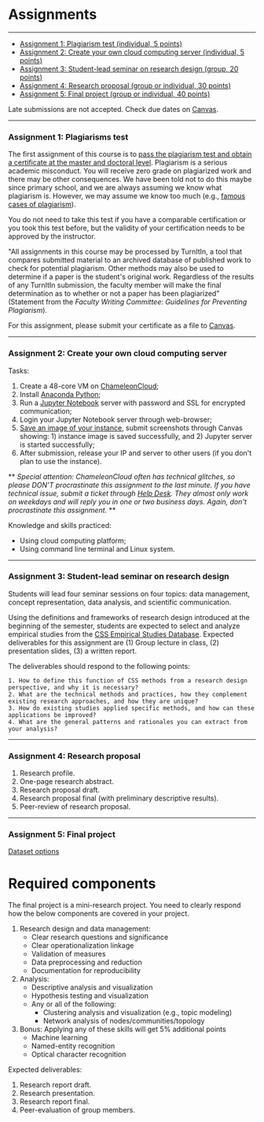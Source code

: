 # Assignments
---

<!-- %%%%%%Open source community / pedagogy as an assignment%%%%%-->

- [Assignment 1: Plagiarism test (individual, 5 points)](#a1)
- [Assignment 2: Create your own cloud computing server (individual, 5 points)](#a2)
- [Assignment 3: Student-lead seminar on research design (group, 20 points)](#a3)
- [Assignment 4: Research proposal (group or individual, 30 points)](#a4)
- [Assignment 5: Final project (group or individual, 40 points)](#a5)

Late submissions are not accepted. Check due dates on [Canvas](https://utexas.instructure.com/courses/1360223).

---
### <a name="a1"> Assignment 1: Plagiarisms test</a>

The first assignment of this course is to [pass the plagiarism test and obtain a certificate at the master and doctoral level](https://plagiarism.iu.edu/index.html). Plagiarism is a serious academic misconduct. You will receive zero grade on plagiarized work and there may be other consequences. We have been told not to do this maybe since primary school, and we are always assuming we know what plagiarism is. However, we may assume we know too much (e.g., [famous cases of plagiarism](https://www.google.com/search?q=famous+cases+of+plagiarism)).

You do not need to take this test if you have a comparable certification or you took this test before, but the validity of your certification needs to be approved by the instructor.

"All assignments in this course may be processed by TurnItIn, a tool that compares submitted material to an archived database of published work to check for potential plagiarism. Other methods may also be used to determine if a paper is the student's original work. Regardless of the results of any TurnItIn submission, the faculty member will make the final determination as to whether or not a paper has been plagiarized" (Statement from the _Faculty Writing Committee: Guidelines for Preventing Plagiarism_).

For this assignment, please submit your certificate as a file to [Canvas](https://utexas.instructure.com/courses/1360223/assignments/6166215).


---
### <a name="a2"> Assignment 2: Create your own cloud computing server</a>

Tasks:
1. Create a 48-core VM on [ChameleonCloud](https://chameleoncloud.readthedocs.io/en/latest/getting-started/index.html);
2. Install [Anaconda Python](https://www.anaconda.com/distribution/);
3. Run a [Jupyter Notebook](https://jupyter-notebook.readthedocs.io/en/stable/public_server.html) server with password and SSL for encrypted communication;
4. Login your Jupyter Notebook server through web-browser;
5. [Save an image of your instance](https://chameleoncloud.readthedocs.io/en/latest/technical/images.html), submit screenshots through Canvas showing: 1) instance image is saved successfully, and 2) Jupyter server is started successfully;
6. After submission, release your IP and server to other users (if you don't plan to use the instance).

** _Special attention: ChameleonCloud often has technical glitches, so please DON'T procrastinate this assignment to the last minute. If you have technical issue, submit a ticket through [Help Desk](https://www.chameleoncloud.org/user/help/). They almost only work on weekdays and will reply you in one or two business days. Again, don't procrastinate this assignment._ **

Knowledge and skills practiced:
- Using cloud computing platform;
- Using command line terminal and Linux system.


---
### <a name="a3"> Assignment 3: Student-lead seminar on research design</a>

Students will lead four seminar sessions on four topics: data management, concept representation, data analysis, and scientific communication.

Using the definitions and frameworks of research design introduced at the beginning of the semester, students are expected to select and analyze empirical studies from the [CSS Empirical Studies Database](https://utexas.instructure.com/courses/1360223). Expected deliverables for this assignment are (1) Group lecture in class, (2) presentation slides, (3) a written report.

The deliverables should respond to the following points:

	1. How to define this function of CSS methods from a research design perspective, and why it is necessary?
	2. What are the technical methods and practices, how they complement existing research approaches, and how they are unique?
	3. How do existing studies applied specific methods, and how can these applications be improved?
	4. What are the general patterns and rationales you can extract from your analysis?


---
### <a name="a4">Assignment 4: Research proposal</a>

1. Research profile.
2. One-page research abstract.
3. Research proposal draft.
4. Research proposal final (with preliminary descriptive results).
5. Peer-review of research proposal.


---
### <a name="a5">Assignment 5: Final project</a>

[Dataset options](/final)

# Required components

The final project is a mini-research project. You need to clearly respond how the below components are covered in your project.

1. Research design and data management:
    - Clear research questions and significance
    - Clear operationalization linkage
    - Validation of measures
    - Data preprocessing and reduction
    - Documentation for reproducibility
2. Analysis:
    - Descriptive analysis and visualization
    - Hypothesis testing and visualization
    - Any or all of the following:
        - Clustering analysis and visualization (e.g., topic modeling)
        - Network analysis of nodes/communities/topology
3. Bonus: Applying any of these skills will get 5% additional points
    - Machine learning
    - Named-entity recognition
    - Optical character recognition

Expected deliverables:

1. Research report draft.
2. Research presentation.
3. Research report final.
4. Peer-evaluation of group members.